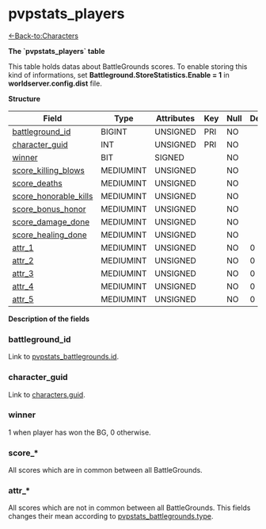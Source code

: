 # pvpstats\_players

[<-Back-to:Characters](database-characters.md)

**The \`pvpstats\_players\` table**

This table holds datas about BattleGrounds scores. To enable storing this kind of informations, set **Battleground.StoreStatistics.Enable = 1** in **worldserver.config.dist** file.

**Structure**

| Field                      | Type      | Attributes | Key | Null | Default | Extra | Comment |
| -------------------------- | --------- | ---------- | --- | ---- | ------- | ----- | ------- |
| [battleground_id][1]       | BIGINT    | UNSIGNED   | PRI | NO   |         |       |         |
| [character_guid][2]        | INT       | UNSIGNED   | PRI | NO   |         |       |         |
| [winner][3]                | BIT       | SIGNED     |     | NO   |         |       |         |
| [score_killing_blows][4]   | MEDIUMINT | UNSIGNED   |     | NO   |         |       |         |
| [score_deaths][5]          | MEDIUMINT | UNSIGNED   |     | NO   |         |       |         |
| [score_honorable_kills][6] | MEDIUMINT | UNSIGNED   |     | NO   |         |       |         |
| [score_bonus_honor][7]     | MEDIUMINT | UNSIGNED   |     | NO   |         |       |         |
| [score_damage_done][8]     | MEDIUMINT | UNSIGNED   |     | NO   |         |       |         |
| [score_healing_done][9]    | MEDIUMINT | UNSIGNED   |     | NO   |         |       |         |
| [attr_1][10]               | MEDIUMINT | UNSIGNED   |     | NO   | 0       |       |         |
| [attr_2][11]               | MEDIUMINT | UNSIGNED   |     | NO   | 0       |       |         |
| [attr_3][12]               | MEDIUMINT | UNSIGNED   |     | NO   | 0       |       |         |
| [attr_4][13]               | MEDIUMINT | UNSIGNED   |     | NO   | 0       |       |         |
| [attr_5][14]               | MEDIUMINT | UNSIGNED   |     | NO   | 0       |       |         |

[1]: #battleground_id
[2]: #character_guid
[3]: #winner
[4]: #score
[5]: #score
[6]: #score
[7]: #score
[8]: #score
[9]: #score
[10]: #attr
[11]: #attr
[12]: #attr
[13]: #attr
[14]: #attr

**Description of the fields**

### battleground\_id

Link to [pvpstats\_battlegrounds.id](pvpstats_battlegrounds#id).

### character\_guid

Link to [characters.guid](characters#guid).

### winner

1 when player has won the BG, 0 otherwise.

### score\_\*

All scores which are in common between all BattleGrounds.

### attr\_\*

All scores which are not in common between all BattleGrounds. This fields changes their mean according to [pvpstats\_battlegrounds.type](pvpstats_battlegrounds#type).